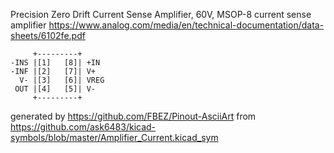 Precision Zero Drift Current Sense Amplifier, 60V, MSOP-8
current sense amplifier
https://www.analog.com/media/en/technical-documentation/data-sheets/6102fe.pdf


	     +---------+
	-INS |[1]   [8]| +IN
	-INF |[2]   [7]| V+
	  V- |[3]   [6]| VREG
	 OUT |[4]   [5]| V-
	     +---------+


generated by https://github.com/FBEZ/Pinout-AsciiArt from https://github.com/ask6483/kicad-symbols/blob/master/Amplifier_Current.kicad_sym